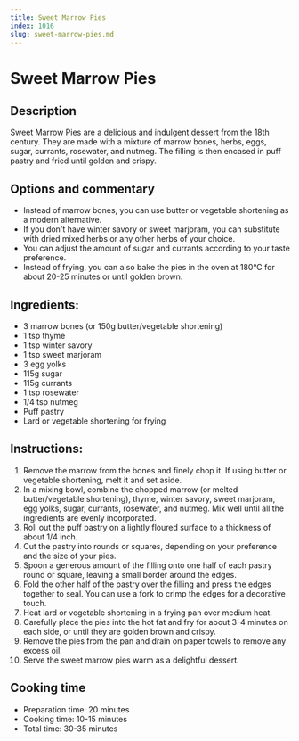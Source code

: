 ```yaml
---
title: Sweet Marrow Pies
index: 1016
slug: sweet-marrow-pies.md
---
```


# Sweet Marrow Pies

## Description
Sweet Marrow Pies are a delicious and indulgent dessert from the 18th century. They are made with a mixture of marrow bones, herbs, eggs, sugar, currants, rosewater, and nutmeg. The filling is then encased in puff pastry and fried until golden and crispy.

## Options and commentary
- Instead of marrow bones, you can use butter or vegetable shortening as a modern alternative.
- If you don't have winter savory or sweet marjoram, you can substitute with dried mixed herbs or any other herbs of your choice.
- You can adjust the amount of sugar and currants according to your taste preference.
- Instead of frying, you can also bake the pies in the oven at 180°C for about 20-25 minutes or until golden brown.

## Ingredients:
- 3 marrow bones (or 150g butter/vegetable shortening)
- 1 tsp thyme
- 1 tsp winter savory
- 1 tsp sweet marjoram
- 3 egg yolks
- 115g sugar
- 115g currants
- 1 tsp rosewater
- 1/4 tsp nutmeg
- Puff pastry
- Lard or vegetable shortening for frying

## Instructions:
1. Remove the marrow from the bones and finely chop it. If using butter or vegetable shortening, melt it and set aside.
2. In a mixing bowl, combine the chopped marrow (or melted butter/vegetable shortening), thyme, winter savory, sweet marjoram, egg yolks, sugar, currants, rosewater, and nutmeg. Mix well until all the ingredients are evenly incorporated.
3. Roll out the puff pastry on a lightly floured surface to a thickness of about 1/4 inch.
4. Cut the pastry into rounds or squares, depending on your preference and the size of your pies.
5. Spoon a generous amount of the filling onto one half of each pastry round or square, leaving a small border around the edges.
6. Fold the other half of the pastry over the filling and press the edges together to seal. You can use a fork to crimp the edges for a decorative touch.
7. Heat lard or vegetable shortening in a frying pan over medium heat.
8. Carefully place the pies into the hot fat and fry for about 3-4 minutes on each side, or until they are golden brown and crispy.
9. Remove the pies from the pan and drain on paper towels to remove any excess oil.
10. Serve the sweet marrow pies warm as a delightful dessert.

## Cooking time
- Preparation time: 20 minutes
- Cooking time: 10-15 minutes
- Total time: 30-35 minutes